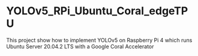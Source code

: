 # YOLOv5_RPi_Ubuntu_Coral_edgeTPU
This project show how to implement YOLOv5 on Raspberry Pi 4 which runs Ubuntu Server 20.04.2 LTS with a Google Coral Accelerator
